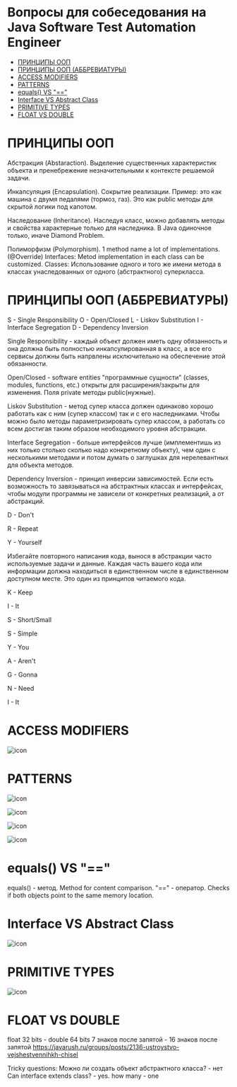 # Вопросы для собеседования на Java Software Test Automation Engineer

+ [ПРИНЦИПЫ ООП](#принципы-ооп)
+ [ПРИНЦИПЫ ООП (АББРЕВИАТУРЫ)](#принципы-ооп-аббревиатуры)
+ [ACCESS MODIFIERS](#access-modifiers)
+ [PATTERNS](#patterns)
+ [equals() VS "=="](#)
+ [Interface VS Abstract Class](#)
+ [PRIMITIVE TYPES](#)
+ [FLOAT VS DOUBLE](#)

# ПРИНЦИПЫ ООП

Абстракция (Abstaraction).
Выделение существенных характеристик объекта и пренебрежение незначительными к контексте решаемой задачи.

Инкапсуляция (Encapsulation).
Сокрытие реализации. Пример: это как машина с двумя педалями (тормоз, газ). Это как public методы для скрытой логики под капотом.

Наследование (Inheritance).
Наследуя класс, можно добавлять методы и свойства характерные только для наследника. В Java одиночное только, иначе Diamond Problem.

Полиморфизм (Polymorphism).
1 method name a lot of implementations. (@Override)
Interfaces: Metod implementation in each class can be customized.
Classes: Использование одного и того же имени метода в классах унаследованных от одного (абстрактного) суперкласса.

# ПРИНЦИПЫ ООП (АББРЕВИАТУРЫ)

S - Single Responsibility
O - Open/Closed
L - Liskov Substitution
I - Interface Segregation
D - Dependency Inversion

Single Responsibility - каждый объект должен иметь одну обязанность и она должна быть полностью инкапсулированная в класс, а все его сервисы должны быть напрвлены исключительно на обеспечение этой обязанности.

Open/Closed - software entities "программные сущности" (classes, modules, functions, etc.) открыты для расширения/закрыты для изменения. Поля private методы public(нужные).

Liskov Substitution - метод супер класса должен одинаково хорошо работать как с ним (супер классом) так и с его наследниками. Чтобы можно было методы параметризировать супер классом, а работать со всем достигая таким образом необходимого уровня абстракции.

Interface Segregation - больше интерфейсов лучше (имплементишь из них только столько сколько надо конкретному объекту), чем один с несколькими методами и потом думать о заглушках для нерелевантных для объекта методов.

Dependency Inversion - принцип инверсии зависимостей. Если есть возможность то завязываться на абстрактных классах и интерфейсах, чтобы модули программы не зависели от конкретных реализаций, а от абстракций.

D - Don't

R - Repeat

Y - Yourself

Избегайте повторного написания кода, вынося в абстракции часто используемые задачи и данные. Каждая часть вашего кода или информации должна находиться в единственном числе в единственном доступном месте. Это один из принципов читаемого кода.

K - Keep

I - It

S - Short/Small

S - Simple



Y - You

A - Aren't

G - Gonna

N - Need

I - It

# ACCESS MODIFIERS

![icon][ACCESS_MODIFIERS]

[ACCESS_MODIFIERS]:ACCESS_MODIFIERS.jpeg

# PATTERNS

![icon][PATTERNS]

[PATTERNS]:PATTERNS.png

![icon][Decorator]

[Decorator]:Decorator.png

![icon][Singleton_1]

[Singleton_1]:Singleton_1.png

![icon][Builder_1]

[Builder_1]:Builder_1.png

# equals() VS "=="

equals() - метод. Method for content comparison.
 "==" - оператор. Checks if both objects point to the same memory location.
 
# Interface VS Abstract Class
 
![icon][Interface_VS_Abstract_Class]

[Interface_VS_Abstract_Class]:Interface_VS_Abstract_Class.png
 
# PRIMITIVE TYPES
 
![icon][PRIMITIVE_TYPES]

[PRIMITIVE_TYPES]:PRIMITIVE_TYPES.png

 # FLOAT VS DOUBLE
 
 float 32 bits - double 64 bits
 7 знаков после запятой - 16 знаков после запятой
 https://javarush.ru/groups/posts/2136-ustroystvo-vejshestvennihkh-chisel

























































Tricky questions:
Можно ли создать объект абстрактного класса? - нет
Can interface extends class? - yes. how many - one
